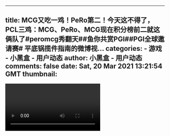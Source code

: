 
---
title: MCG又吃一鸡！PeRo第二！今天这不得了，PCL三鸡：MCG、PeRo、MCG现在积分榜前二就这俩队了#peromcg秀翻天##鱼你共赏PGI##PGI全球邀请赛# 平底锅揽件指南的微博视...
categories: 
    - 游戏
    - 小黑盒 - 用户动态
author: 小黑盒 - 用户动态
comments: false
date: Sat, 20 Mar 2021 13:21:54 GMT
thumbnail: 
---

<div>   
<video id="post_video" autoplay="autoplay" controls="controls" data-v-7a7cc90a></video>  
</div>
            